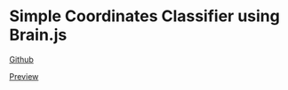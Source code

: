 # Simple Coordinates Classifier using Brain.js

[Github](https://github.com/sarthak-pokharel/binary-classification-simple-neural-network)

[Preview](https://sarthak-pokharel.github.io/binary-classification-simple-neural-network/)
